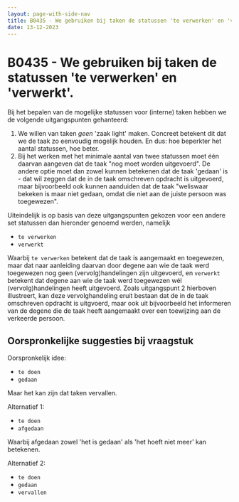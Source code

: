 ```yaml
---
layout: page-with-side-nav
title: B0435 - We gebruiken bij taken de statussen 'te verwerken' en 'verwerkt'
date: 13-12-2023
---
```


# B0435 - We gebruiken bij taken de statussen 'te verwerken' en 'verwerkt'.

Bij het bepalen van de mogelijke statussen voor (interne) taken hebben we de volgende uitgangspunten gehanteerd:

1. We willen van taken _geen_ 'zaak light' maken. Concreet betekent dit dat we de taak zo eenvoudig mogelijk houden. En dus: hoe beperkter het aantal statussen, hoe beter.
2. Bij het werken met het minimale aantal van twee statussen moet één daarvan aangeven dat de taak "nog moet worden uitgevoerd". De andere optie moet dan zowel kunnen betekenen dat de taak 'gedaan' is - dat wil zeggen dat de in de taak omschreven opdracht is uitgevoerd, maar bijvoorbeeld ook kunnen aanduiden dat de taak "weliswaar bekeken is maar niet gedaan, omdat die niet aan de juiste persoon was toegewezen".

Uiteindelijk is op basis van deze uitgangspunten gekozen voor een andere set statussen dan hieronder genoemd werden, namelijk

- `te verwerken`
- `verwerkt`

Waarbij `te verwerken` betekent dat de taak is aangemaakt en toegewezen, maar dat naar aanleiding daarvan door degene aan wie de taak werd toegewezen nog geen (vervolg)handelingen zijn uitgevoerd, en `verwerkt` betekent dat degene aan wie de taak werd toegewezen wél (vervolg)handelingen heeft uitgevoerd. Zoals uitgangspunt 2 hierboven illustreert, kan deze vervolghandeling eruit bestaan dat de in de taak omschreven opdracht is uitgvoerd, maar ook uit bijvoorbeeld het informeren van de degene die de taak heeft aangemaakt over een toewijzing aan de verkeerde persoon.

## Oorspronkelijke suggesties bij vraagstuk

Oorspronkelijk idee:

- `te doen`
- `gedaan`

Maar het kan zijn dat taken vervallen.

Alternatief 1:

- `te doen`
- `afgedaan`

Waarbij afgedaan zowel 'het is gedaan' als 'het hoeft niet meer' kan betekenen.

Alternatief 2:

- `te doen`
- `gedaan`
- `vervallen`
